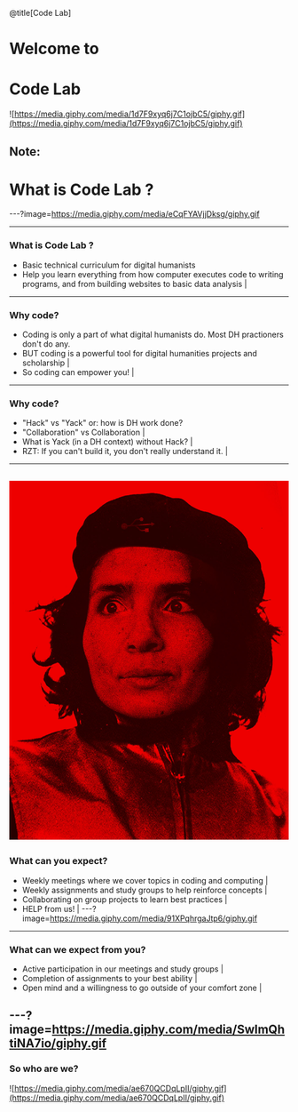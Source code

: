 @title[Code Lab]
# Welcome to 
# Code Lab

![https://media.giphy.com/media/1d7F9xyq6j7C1ojbC5/giphy.gif](https://media.giphy.com/media/1d7F9xyq6j7C1ojbC5/giphy.gif)


Note:
---
# What is Code Lab ?

---?image=https://media.giphy.com/media/eCqFYAVjjDksg/giphy.gif

---
### What is Code Lab ?
- Basic technical curriculum for digital humanists
- Help you learn everything from how computer executes code to writing programs, and from building websites to basic data analysis |
---
### Why code?
- Coding is only a part of what digital humanists do. Most DH practioners don't do any.
- BUT coding is a powerful tool for digital humanities projects and scholarship |
- So coding can empower you! |
---
### Why code?
- "Hack" vs "Yack" or: how is DH work done?
- "Collaboration" vs Collaboration |
- What is Yack (in a DH context) without Hack? |
- RZT: If you can't build it, you don't really understand it. |
---
![Zoe](Week01/intro_code_lab/RZT.jpg)
---
### What can you expect?
- Weekly meetings where we cover topics in coding and computing |
- Weekly assignments and study groups to help reinforce concepts |
- Collaborating on group projects to learn best practices |
- HELP from us! |
---?image=https://media.giphy.com/media/91XPqhrgaJtp6/giphy.gif
---
### What can we expect from you? 
- Active participation in our meetings and study groups |
- Completion of assignments to your best ability |
- Open mind and a willingness to go outside of your comfort zone |

---?image=https://media.giphy.com/media/SwImQhtiNA7io/giphy.gif
---
### So who are we?
![https://media.giphy.com/media/ae670QCDqLpII/giphy.gif](https://media.giphy.com/media/ae670QCDqLpII/giphy.gif)
